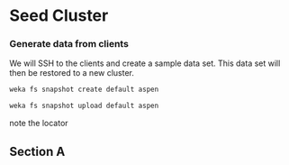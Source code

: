 # Seed Cluster

###  Generate data from clients
We will SSH to the clients and create a sample data set.  This data set will then be restored to a new cluster.



```bash
weka fs snapshot create default aspen
```

```bash
weka fs snapshot upload default aspen
```


note the locator 
## Section A
